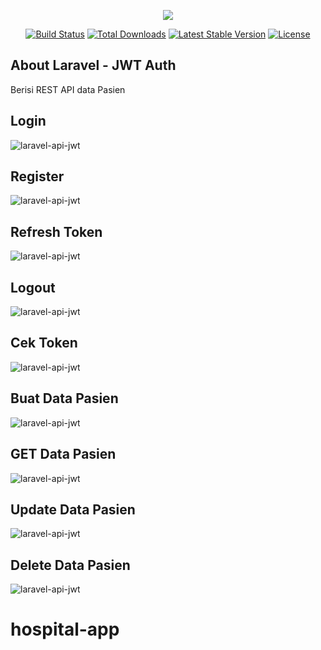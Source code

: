 <p align="center"><img src="https://laravel.com/assets/img/components/logo-laravel.svg"></p>

<p align="center">
<a href="https://travis-ci.org/laravel/framework"><img src="https://travis-ci.org/laravel/framework.svg" alt="Build Status"></a>
<a href="https://packagist.org/packages/laravel/framework"><img src="https://poser.pugx.org/laravel/framework/d/total.svg" alt="Total Downloads"></a>
<a href="https://packagist.org/packages/laravel/framework"><img src="https://poser.pugx.org/laravel/framework/v/stable.svg" alt="Latest Stable Version"></a>
<a href="https://packagist.org/packages/laravel/framework"><img src="https://poser.pugx.org/laravel/framework/license.svg" alt="License"></a>
</p>

## About Laravel - JWT Auth

Berisi REST API data Pasien 

## Login
![laravel-api-jwt](https://github.com/Prasdimas/hospital-app/blob/master/public/img/Login.png)
## Register
![laravel-api-jwt](https://github.com/Prasdimas/hospital-app/blob/master/public/img/register.PNG)
## Refresh Token
![laravel-api-jwt](https://github.com/Prasdimas/hospital-app/blob/master/public/img/refreshtoken.PNG)
## Logout
![laravel-api-jwt](https://github.com/Prasdimas/hospital-app/blob/master/public/img/logout.PNG)
## Cek Token
![laravel-api-jwt](https://github.com/Prasdimas/hospital-app/blob/master/public/img/cekdata.PNG)
## Buat Data Pasien 
![laravel-api-jwt](https://github.com/Prasdimas/hospital-app/blob/master/public/img/tambahdatapasien.PNG)
## GET Data Pasien 
![laravel-api-jwt](https://github.com/Prasdimas/hospital-app/blob/master/public/img/datapasien.PNG)
## Update Data Pasien 
![laravel-api-jwt](https://github.com/Prasdimas/hospital-app/blob/master/public/img/updatedatapasien.PNG)
## Delete Data Pasien 
![laravel-api-jwt](https://github.com/Prasdimas/hospital-app/blob/master/public/img/hapusdatapasien.PNG)


# hospital-app

